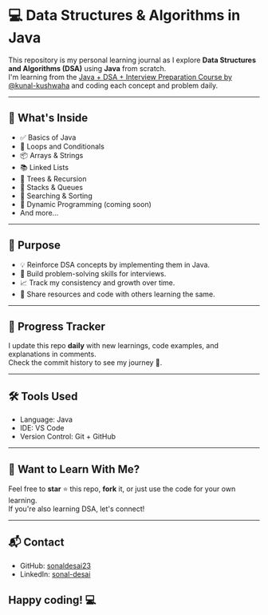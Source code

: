 # 💻 Data Structures & Algorithms in Java

This repository is my personal learning journal as I explore **Data Structures and Algorithms (DSA)** using **Java** from scratch.  
I'm learning from the [Java + DSA + Interview Preparation Course by @kunal-kushwaha](https://www.youtube.com/playlist?list=PL9gnSGHSqcnr_DxHsP7AW9ftq0AtAyYqJ) and coding each concept and problem daily.

---

## 🚀 What's Inside

- ✅ Basics of Java
- 🔁 Loops and Conditionals
- 📦 Arrays & Strings
- 📚 Linked Lists
- 🌲 Trees & Recursion
- 🔗 Stacks & Queues
- 🔢 Searching & Sorting
- 🧠 Dynamic Programming (coming soon)
- And more...

---

## 📌 Purpose

- 💡 Reinforce DSA concepts by implementing them in Java.
- 🧠 Build problem-solving skills for interviews.
- 📈 Track my consistency and growth over time.
- 🔗 Share resources and code with others learning the same.

---

## 📅 Progress Tracker

I update this repo **daily** with new learnings, code examples, and explanations in comments.  
Check the commit history to see my journey 👣.

---

## 🛠 Tools Used

- Language: Java
- IDE: VS Code
- Version Control: Git + GitHub

---

## 🌟 Want to Learn With Me?

Feel free to **star** ⭐ this repo, **fork** it, or just use the code for your own learning.  
If you're also learning DSA, let's connect!

---

## 📬 Contact

- GitHub: [sonaldesai23](https://github.com/sonaldesai23)
- LinkedIn: [sonal-desai]( https://www.linkedin.com/in/sonal-desai-b80759289 )

## Happy coding! 💻
